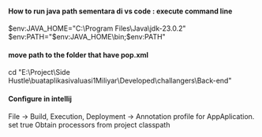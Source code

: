 #### How to run java path sementara di vs code : execute command line

$env:JAVA_HOME="C:\Program Files\Java\jdk-23.0.2"
$env:PATH="$env:JAVA_HOME\bin;$env:PATH"

#### move path to the folder that have pop.xml 
cd "E:\Project\Side Hustle\buataplikasivaluasi1Miliyar\Developed\challangers\Back-end"

#### Configure in intellij
File -> Build, Execution, Deployment -> Annotation profile for AppAplication.
set true Obtain processors from project classpath

